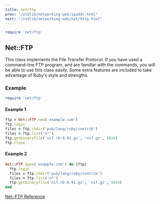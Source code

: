 ```yaml
---
title: net/ftp
prev: "/stdlib/networking-web/ipaddr.html"
next: "/stdlib/networking-web/net/http.html"
---
```



```ruby
require 'net/ftp'
```

## Net::FTP

This class implements the File Transfer Protocol. If you have used a
command-line FTP program, and are familiar with the commands, you will
be able to use this class easily. Some extra features are included to
take advantage of Ruby's style and strengths.

### Example


```ruby
require 'net/ftp'
```

#### Example 1


```ruby
ftp = Net::FTP.new('example.com')
ftp.login
files = ftp.chdir('pub/lang/ruby/contrib')
files = ftp.list('n*')
ftp.getbinaryfile('nif.rb-0.91.gz', 'nif.gz', 1024)
ftp.close
```

#### Example 2


```ruby
Net::FTP.open('example.com') do |ftp|
  ftp.login
  files = ftp.chdir('pub/lang/ruby/contrib')
  files = ftp.list('n*')
  ftp.getbinaryfile('nif.rb-0.91.gz', 'nif.gz', 1024)
end
```

<a
href='https://ruby-doc.org/stdlib-2.5.0/libdoc/net/ftp/rdoc/Net::FTP.html'
class='ruby-doc remote' target='_blank'>Net::FTP Reference</a>

